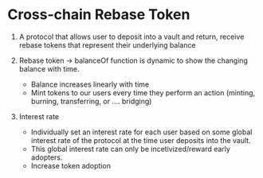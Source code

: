 # Cross-chain Rebase Token

1. A protocol that allows user to deposit into a vault and return, receive rebase tokens that represent their underlying balance
2. Rebase token -> balanceOf function is dynamic to show the changing balance with time.
    - Balance increases linearly with time
    - Mint tokens to our users every time they perform an action (minting, burning, transferring, or .... bridging)

3. Interest rate
    - Individually set an interest rate for each user based on some global interest rate of the protocol at the time user deposits into the vault.
    - This global interest rate can only be incetivized/reward early adopters.
    - Increase token adoption
